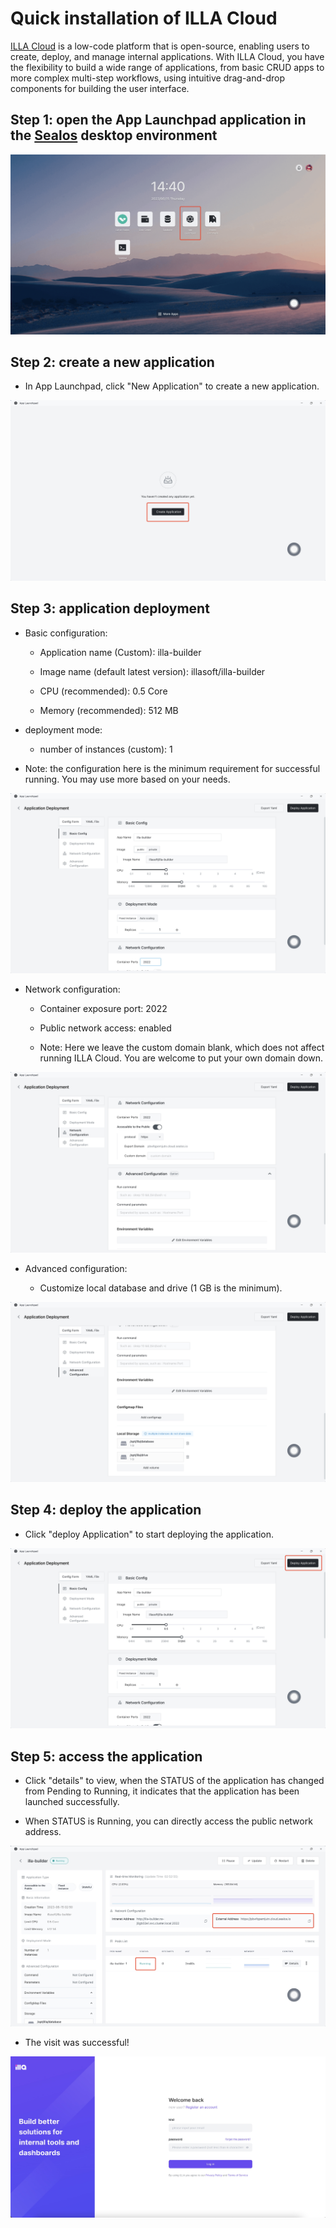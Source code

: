 # Quick installation of ILLA Cloud

[ILLA Cloud](https://www.illacloud.com) is a low-code platform that is open-source, enabling users to create, deploy,
and manage internal applications. With ILLA Cloud, you have the flexibility to build a wide range of applications, from
basic CRUD apps to more complex multi-step workflows, using intuitive drag-and-drop components for building the user
interface.

## Step 1: open the App Launchpad application in the [Sealos](https://cloud.sealos.io) desktop environment

![illa_home](../images/illa_home.jpg)

## Step 2: create a new application

- In App Launchpad, click "New Application" to create a new application.

![illa_create_app](../images/illa_create_app.jpg)

## Step 3: application deployment

- Basic configuration:

    - Application name (Custom): illa-builder

    - Image name (default latest version): illasoft/illa-builder

    - CPU (recommended): 0.5 Core

    - Memory (recommended): 512 MB

- deployment mode:

    - number of instances (custom): 1

- Note: the configuration here is the minimum requirement for successful running. You may use more based on your needs.

![illa1](../images/illa1.jpg)

- Network configuration:

    - Container exposure port: 2022

    - Public network access: enabled

    - Note: Here we leave the custom domain blank, which does not affect running ILLA Cloud. You are welcome to put your
      own domain down.

![illa2](../images/illa2.jpg)

- Advanced configuration:

    - Customize local database and drive (1 GB is the minimum).

![illa3](../images/illa3.jpg)

## Step 4: deploy the application

- Click "deploy Application" to start deploying the application.

![illa_deploy](../images/illa_deploy.jpg)

## Step 5: access the application

- Click "details" to view, when the STATUS of the application has changed from Pending to Running, it indicates that the
  application has been launched successfully.

- When STATUS is Running, you can directly access the public network address.

![illa_run](../images/illa_run.jpg)

- The visit was successful!

![illa_log_in](../images/illa_log_in.jpeg)
